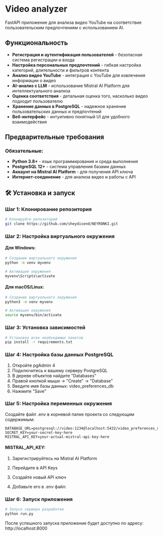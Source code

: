# Video analyzer

FastAPI приложение для анализа видео YouTube на соответствие пользовательским предпочтениям с использованием AI.

##  Функциональность

-  **Регистрация и аутентификация пользователей** - безопасная система регистрации и входа
-  **Настройка персональных предпочтений** - гибкая настройка категорий, длительности и фильтров контента
-  **Анализ видео YouTube** - интеграция с YouTube для извлечения информации о видео
-  **AI-анализ с LLM** - использование Mistral AI Platform для интеллектуального анализа
-  **Оценка соответствия** - детальная оценка того, насколько видео подходит пользователю
-  **Хранение данных в PostgreSQL** - надежное хранение пользовательских данных и предпочтений
-  **Веб-интерфейс** - интуитивно понятный UI для удобного взаимодействия

##  Предварительные требования

### Обязательные:
- **Python 3.8+** - язык программирования и среда выполнения
- **PostgreSQL 12+** - система управления базами данных
- **Аккаунт на Mistral AI Platform** - для получения API ключа
- **Интернет-соединение** - для анализа видео и работы с API

## 🛠 Установка и запуск

### Шаг 1: Клонирование репозитория

```bash
# Клонируйте репозиторий
git clone https://github.com/sheydisend/NEYRONKI.git
```
### Шаг 2: Настройка виртуального окружения

#### Для Windows:
```bash
# Создание виртуального окружения
python -m venv myvenv

# Активация окружения
myvenv\Scripts\activate
```
#### Для macOS/Linux:

```bash
# Создание виртуального окружения
python3 -m venv myvenv

# Активация окружения
source myvenv/bin/activate
```

### Шаг 3: Установка зависимостей

```bash
# Установка всех необходимых пакетов
pip install -r requirements.txt
```

### Шаг 4: Настройка базы данных PostgreSQL

1. Откройте pgAdmin 4
2. Подключитесь к вашему серверу PostgreSQL
3. В дереве объектов найдите "Databases"
4. Правой кнопкой мыши → "Create" → "Database"
5. Введите имя базы данных: video_preferences_db
6. Нажмите "Save"

### Шаг 5: Настройка переменных окружения

Создайте файл .env в корневой папке проекта со следующим содержимым:

```env
DATABASE_URL=postgresql://video:1234@localhost:5432/video_preferences_db
SECRET_KEY=your-secret-key-here
MISTRAL_API_KEY=your-actual-mistral-api-key-here
```
#### MISTRAL_API_KEY:

1. Зарегистрируйтесь на Mistral AI Platform

2. Перейдите в API Keys

3. Создайте новый API ключ

4. Добавьте его в .env файл:

### Шаг 6: Запуск приложения

```bash
# Запуск сервера разработки
python run.py
```
После успешного запуска приложение будет доступно по адресу: http://localhost:8000



